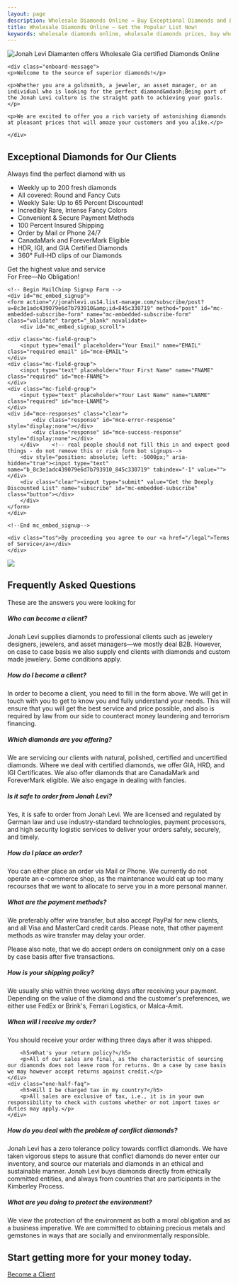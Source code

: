 ```yaml
---
layout: page
description: Wholesale Diamonds Online ⇒ Buy Exceptional Diamonds and Exceptional Prices @ Jonah Levi Diamonds of Germany. B2B and B2C. Inquire NOW!
title: Wholesale Diamonds Online — Get the Popular List Now!
keywords: wholesale diamonds online, wholesale diamonds prices, buy wholesale diamonds, buy wholesale diamonds online
---
```


<section class="story-background cf">
<img title="Wholesale Diamonds Online with Low Buy Prices" alt="Jonah Levi Diamanten offers Wholesale Gia certified Diamonds Online" src="{{ site.baseurl }}assets/images/about-top.jpg">

<div class="story cf">
	

	<div class="onboard-message">
	<p>Welcome to the source of superior diamonds!</p>

	<p>Whether you are a goldsmith, a jeweler, an asset manager, or an individual who is looking for the perfect diamond&mdash;Being part of the Jonah Levi culture is the straight path to achieving your goals.</p>

	<p>We are excited to offer you a rich variety of astonishing diamonds at pleasant prices that will amaze your customers and you alike.</p>

	</div>

<div class="cf" id="cta">

<div class="center">
	<h2>Exceptional Diamonds for Our Clients</h2>
<div class="sub-head">Always find the perfect diamond with us</div>
</div>

<div class="one-half first">
	<ul class="benefits">
	<li><span class="icon-ok-circled green"></span> Weekly up to <span class="highlight">200 fresh</span> diamonds</li>
	<li><span class="icon-ok-circled green"></span> All covered: <span class="highlight">Round and Fancy Cuts</span></li>
	<li><span class="icon-ok-circled green"></span> Weekly Sale: Up to <span class="highlight">65 Percent Discounted</span>!</li>
	<li><span class="icon-ok-circled green"></span> Incredibly Rare, <span class="highlight">Intense Fancy</span> Colors</li>
	<li><span class="icon-ok-circled green"></span> <span class="highlight">Convenient &amp; Secure</span> Payment Methods</li>
	<li><span class="icon-ok-circled green"></span> <span class="highlight">100 Percent</span> Insured Shipping</li>
	<li><span class="icon-ok-circled green"></span> Order by Mail or Phone <span class="highlight">24/7</span></li>
	<li><span class="icon-ok-circled green"></span> <span class="highlight">CanadaMark</span> and <span class="highlight">ForeverMark</span> Eligible </li>
	<li><span class="icon-ok-circled green"></span> HDR, IGI, and <span class="highlight">GIA Certified</span> Diamonds</li>
	<li><span class="icon-ok-circled green"></span> <span class="highlight">360° Full-HD clips</span> of our Diamonds</li>
	</ul>
	</div>

<div class="one-half">
	<div class="signup center">
	<p>Get the highest value and service <br> <span class="sub">For Free&mdash;No Obligation!</span></p>

	<!-- Begin MailChimp Signup Form -->
	<div id="mc_embed_signup">
	<form action="//jonahlevi.us14.list-manage.com/subscribe/post?u=8c3e1adc439079e6d7b793910&amp;id=845c330719" method="post" id="mc-embedded-subscribe-form" name="mc-embedded-subscribe-form" class="validate" target="_blank" novalidate>
	    <div id="mc_embed_signup_scroll">
		
	<div class="mc-field-group">
		<input type="email" placeholder="Your Email" name="EMAIL" class="required email" id="mce-EMAIL">
	</div>
	<div class="mc-field-group">
		<input type="text" placeholder="Your First Name" name="FNAME" class="required" id="mce-FNAME">
	</div>
	<div class="mc-field-group">
		<input type="text" placeholder="Your Last Name" name="LNAME" class="required" id="mce-LNAME">
	</div>
	<div id="mce-responses" class="clear">
			<div class="response" id="mce-error-response" style="display:none"></div>
			<div class="response" id="mce-success-response" style="display:none"></div>
		</div>    <!-- real people should not fill this in and expect good things - do not remove this or risk form bot signups-->
	    <div style="position: absolute; left: -5000px;" aria-hidden="true"><input type="text" name="b_8c3e1adc439079e6d7b793910_845c330719" tabindex="-1" value=""></div>
	    <div class="clear"><input type="submit" value="Get the Deeply Discounted List" name="subscribe" id="mc-embedded-subscribe" class="button"></div>
	    </div>
	</form>
	</div>

	<!--End mc_embed_signup-->

	<div class="tos">By proceeding you agree to our <a href="/legal">Terms of Service</a></div>
	</div>

</div>


</div>

<div class="partner">
	<div class="partner-list cf">
		<div class="center"><img src="{{ site.baseurl }}assets/images/partners.png"></div>
	</div>
</div>
</div>
</section>

<section class="story white-bg">
	<div class="center">
	<h2>Frequently Asked Questions</h2>
<div class="sub-head">These are the answers you were looking for</div>
</div>

<div class="row cf">
	<div class="one-half-faq first">
		<h5>Who can become a client?</h5>
		<p>Jonah Levi supplies diamonds to professional clients such as jewelery designers, jewelers, and asset managers&mdash;we mostly deal B2B. However, on case to case basis we also supply end clients with diamonds and custom made jewelery. Some conditions apply.</p>
	</div> 
	<div class="one-half-faq">
		<h5>How do I become a client?</h5>
		<p>In order to become a client, you need to fill in the form above. We will get in touch with you to get to know you and fully understand your needs. This will ensure that you will get the best service and price possible, and also is required by law from our side to counteract money laundering and terrorism financing.</p>
	</div> 
</div>

<div class="row cf">
	<div class="one-half-faq first">
		<h5>Which diamonds are you offering?</h5>
		<p>We are servicing our clients with natural, polished, certified and uncertified diamonds. Where we deal with certified diamonds, we offer GIA, HRD, and IGI Certificates. We also offer diamonds that are CanadaMark and ForeverMark eligible. We also engage in dealing with fancies.</p>
	</div> 
	<div class="one-half-faq">
		<h5>Is it safe to order from Jonah Levi?</h5>
		<p>Yes, it is safe to order from Jonah Levi. We are licensed and regulated by German law and use industry-standard technologies, payment processors, and high security logistic services to deliver your orders safely, securely, and timely.</p>
	</div> 
</div>

<div class="row cf">
	<div class="one-half-faq first">
		<h5>How do I place an order?</h5>
		<p>You can either place an order via Mail or Phone. We currently do not operate an e-commerce shop, as the maintenance would eat up too many recourses that we want to allocate to serve you in a more personal manner.</p>
	</div> 
	<div class="one-half-faq">
		<h5>What are the payment methods?</h5>
		<p>We preferably offer wire transfer, but also accept PayPal for new clients, and all Visa and MasterCard credit cards. Please note, that other payment methods as wire transfer may delay your order.</p>
		<p>Please also note, that we do accept orders on consignment only on a case by case basis after five transactions.</p>
	</div> 
</div>

<div class="row cf">
	<div class="one-half-faq first">
		<h5>How is your shipping policy?</h5>
		<p>We usually ship within three working days after receiving your payment. Depending on the value of the diamond and the customer's preferences, we either use FedEx or Brink's, Ferrari Logistics, or Malca-Amit.</p>
	</div> 
	<div class="one-half-faq">
		<h5>When will I receive my order?</h5>
		<p>You should receive your order withing three days after it was shipped.</p>
	</div> 
</div>

<div class="row cf">
	<div class="one-half-faq first">
		
		<h5>What's your return policy?</h5>
		<p>All of our sales are final, as the characteristic of sourcing our diamonds does not leave room for returns. On a case by case basis we may however accept returns against credit.</p>
	</div> 
	<div class="one-half-faq">
		<h5>Will I be charged tax in my country?</h5>
		<p>All sales are exclusive of tax, i.e., it is in your own responsibility to check with customs whether or not import taxes or duties may apply.</p>
	</div> 
</div>

<div class="row cf">
	<div class="one-half-faq first">
		<h5>How do you deal with the problem of conflict diamonds?</h5>
		<p>Jonah Levi has a zero tolerance policy towards conflict diamonds. We have taken vigorous steps to assure that conflict diamonds do never enter our inventory, and source our materials and diamonds in an ethical and sustainable manner. Jonah Levi buys diamonds directly from ethically committed entities, and always from countries that are participants in the Kimberley Process.</p>
	</div> 
	<div class="one-half-faq">
		<h5>What are you doing to protect the environment?</h5>
		<p>We view the protection of the environment as both a moral obligation and as a business imperative. We are committed to obtaining precious metals and gemstones in ways that are socially and environmentally responsible. </p>
	</div> 
</div>

<div class="cta full-margin">
	<div class="center">
	<h2 class="cta-head">Start getting more for your money today.</h2>
<a class="cta-btn to-cta" href="#">Become a Client</a>
</div>
</div>
</section>